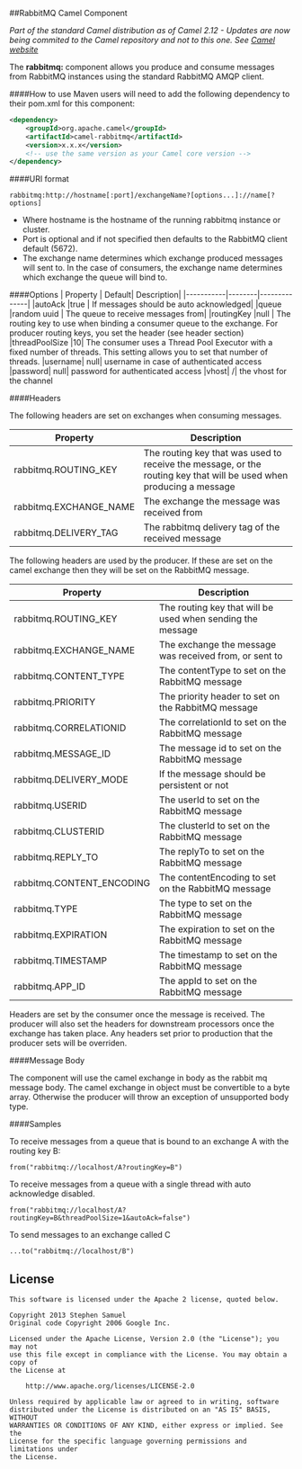 ##RabbitMQ Camel Component 

*Part of the standard Camel distribution as of Camel 2.12 - Updates are now being commited to the Camel repository and not to this one. See [Camel website](http://camel.apache.org/rabbitmq.html)*

The **rabbitmq:** component allows you produce and consume messages from RabbitMQ instances using the standard RabbitMQ AMQP client.

####How to use
Maven users will need to add the following dependency to their pom.xml for this component:
```xml
<dependency>
    <groupId>org.apache.camel</groupId>
    <artifactId>camel-rabbitmq</artifactId>
    <version>x.x.x</version>
    <!-- use the same version as your Camel core version -->
</dependency>
```

####URI format
```
rabbitmq:http://hostname[:port]/exchangeName?[options...]://name[?options]
```

- Where hostname is the hostname of the running rabbitmq instance or cluster. 
- Port is optional and if not specified then defaults to the RabbitMQ client default (5672). 
- The exchange name determines which exchange produced messages will sent to. In the case of consumers, the exchange name determines which exchange the queue will bind to.

####Options
| Property  | Default|	 Description|
|-----------|--------|--------------|
|autoAck	|true	| If messages should be auto acknowledged|
|queue	|random uuid	| The queue to receive messages from|
|routingKey	|null	| The routing key to use when binding a consumer queue to the exchange. For producer routing keys, you set the header (see header section)
|threadPoolSize	|10|	 The consumer uses a Thread Pool Executor with a fixed number of threads. This setting allows you to set that number of threads.
|username|	null|	 username in case of authenticated access
|password|	null|	 password for authenticated access
|vhost|	/|	 the vhost for the channel


####Headers

The following headers are set on exchanges when consuming messages.

|Property	| Description |
|-----------|--------|
|rabbitmq.ROUTING_KEY	| The routing key that was used to receive the message, or the routing key that will be used when producing a message
|rabbitmq.EXCHANGE_NAME	| The exchange the message was received from
|rabbitmq.DELIVERY_TAG|	 The rabbitmq delivery tag of the received message

The following headers are used by the producer. If these are set on the camel exchange then they will be set on the RabbitMQ message.

|Property	| Description |
|-----------|--------|
|rabbitmq.ROUTING_KEY	| The routing key that will be used when sending the message
|rabbitmq.EXCHANGE_NAME	| The exchange the message was received from, or sent to
|rabbitmq.CONTENT_TYPE	| The contentType to set on the RabbitMQ message
|rabbitmq.PRIORITY	| The priority header to set on the RabbitMQ message
|rabbitmq.CORRELATIONID	| The correlationId to set on the RabbitMQ message
|rabbitmq.MESSAGE_ID	| The message id to set on the RabbitMQ message
|rabbitmq.DELIVERY_MODE	 |If the message should be persistent or not
|rabbitmq.USERID	| The userId to set on the RabbitMQ message
|rabbitmq.CLUSTERID	| The clusterId to set on the RabbitMQ message
|rabbitmq.REPLY_TO	| The replyTo to set on the RabbitMQ message
|rabbitmq.CONTENT_ENCODING	| The contentEncoding to set on the RabbitMQ message
|rabbitmq.TYPE	| The type to set on the RabbitMQ message
|rabbitmq.EXPIRATION	| The expiration to set on the RabbitMQ message
|rabbitmq.TIMESTAMP|	 The timestamp to set on the RabbitMQ message
|rabbitmq.APP_ID	| The appId to set on the RabbitMQ message

Headers are set by the consumer once the message is received. The producer will also set the headers for downstream processors once the exchange has taken place. Any headers set prior to production that the producer sets will be overriden.

####Message Body

The component will use the camel exchange in body as the rabbit mq message body. The camel exchange in object must be convertible 
to a byte array. Otherwise the producer will throw an exception of unsupported body type. 

####Samples

To receive messages from a queue that is bound to an exchange A with the routing key B:
```
from("rabbitmq://localhost/A?routingKey=B")
```

To receive messages from a queue with a single thread with auto acknowledge disabled.
```
from("rabbitmq://localhost/A?routingKey=B&threadPoolSize=1&autoAck=false")
```

To send messages to an exchange called C
```
...to("rabbitmq://localhost/B")
```


## License
```
This software is licensed under the Apache 2 license, quoted below.

Copyright 2013 Stephen Samuel
Original code Copyright 2006 Google Inc.

Licensed under the Apache License, Version 2.0 (the "License"); you may not
use this file except in compliance with the License. You may obtain a copy of
the License at

    http://www.apache.org/licenses/LICENSE-2.0

Unless required by applicable law or agreed to in writing, software
distributed under the License is distributed on an "AS IS" BASIS, WITHOUT
WARRANTIES OR CONDITIONS OF ANY KIND, either express or implied. See the
License for the specific language governing permissions and limitations under
the License.
```
